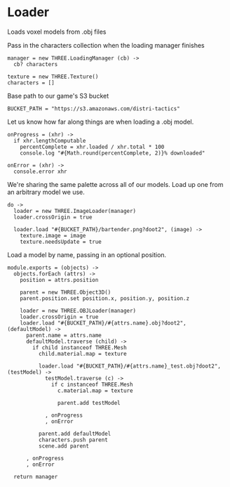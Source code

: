 Loader
======

Loads voxel models from .obj files

Pass in the characters collection when the loading manager finishes

    manager = new THREE.LoadingManager (cb) ->
      cb? characters
    
    texture = new THREE.Texture()
    characters = []

Base path to our game's S3 bucket

    BUCKET_PATH = "https://s3.amazonaws.com/distri-tactics"

Let us know how far along things are when loading a .obj model.

    onProgress = (xhr) ->
      if xhr.lengthComputable
        percentComplete = xhr.loaded / xhr.total * 100
        console.log "#{Math.round(percentComplete, 2)}% downloaded"

    onError = (xhr) ->
      console.error xhr

We're sharing the same palette across all of our models.
Load up one from an arbitrary model we use.

    do ->
      loader = new THREE.ImageLoader(manager)
      loader.crossOrigin = true

      loader.load "#{BUCKET_PATH}/bartender.png?doot2", (image) ->
        texture.image = image
        texture.needsUpdate = true

Load a model by name, passing in an optional position.

    module.exports = (objects) ->
      objects.forEach (attrs) ->
        position = attrs.position
  
        parent = new THREE.Object3D()
        parent.position.set position.x, position.y, position.z
  
        loader = new THREE.OBJLoader(manager)
        loader.crossOrigin = true
        loader.load "#{BUCKET_PATH}/#{attrs.name}.obj?doot2", (defaultModel) ->
          parent.name = attrs.name
          defaultModel.traverse (child) ->
            if child instanceof THREE.Mesh
              child.material.map = texture
                            
              loader.load "#{BUCKET_PATH}/#{attrs.name}_test.obj?doot2", (testModel) ->
                testModel.traverse (c) ->
                  if c instanceof THREE.Mesh
                    c.material.map = texture
                            
                    parent.add testModel
        
                , onProgress
                , onError              
              
              parent.add defaultModel
              characters.push parent
              scene.add parent
                
          , onProgress
          , onError
                  
      return manager
